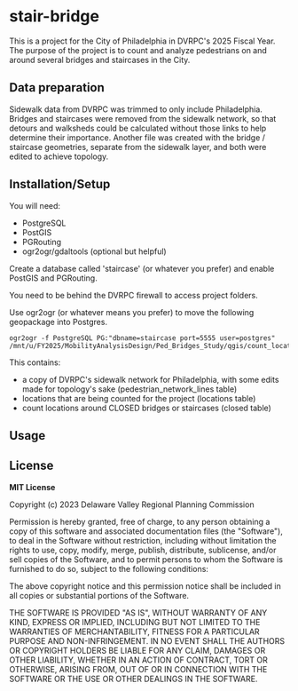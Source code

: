# stair-bridge

This is a project for the City of Philadelphia in DVRPC's 2025 Fiscal Year. 
The purpose of the project is to count and analyze pedestrians on and around several bridges and staircases in the City.

## Data preparation
Sidewalk data from DVRPC was trimmed to only include Philadelphia. 
Bridges and staircases were removed from the sidewalk network, so that detours and walksheds could be calculated without those links to help determine their importance.
Another file was created with the bridge / staircase geometries, separate from the sidewalk layer, and both were edited to achieve topology.

## Installation/Setup
You will need:
- PostgreSQL
- PostGIS
- PGRouting
- ogr2ogr/gdaltools (optional but helpful)

Create a database called 'staircase' (or whatever you prefer) and enable PostGIS and PGRouting. 

You need to be behind the DVRPC firewall to access project folders. 

Use ogr2ogr (or whatever means you prefer) to move the following geopackage into Postgres. 

```shell 
ogr2ogr -f PostgreSQL PG:"dbname=staircase port=5555 user=postgres" /mnt/u/FY2025/MobilityAnalysisDesign/Ped_Bridges_Study/qgis/count_locations.gpkg
```

This contains:
- a copy of DVRPC's sidewalk network for Philadelphia, with some edits made for topology's sake (pedestrian_network_lines table) 
- locations that are being counted for the project (locations table)
- count locations around CLOSED bridges or staircases (closed table)

## Usage






## License

**MIT License**

Copyright (c) 2023 Delaware Valley Regional Planning Commission

Permission is hereby granted, free of charge, to any person obtaining a copy
of this software and associated documentation files (the "Software"), to
deal in the Software without restriction, including without limitation the
rights to use, copy, modify, merge, publish, distribute, sublicense, and/or
sell copies of the Software, and to permit persons to whom the Software is
furnished to do so, subject to the following conditions:

The above copyright notice and this permission notice shall be included in
all copies or substantial portions of the Software.

THE SOFTWARE IS PROVIDED "AS IS", WITHOUT WARRANTY OF ANY KIND, EXPRESS OR
IMPLIED, INCLUDING BUT NOT LIMITED TO THE WARRANTIES OF MERCHANTABILITY,
FITNESS FOR A PARTICULAR PURPOSE AND NON-INFRINGEMENT. IN NO EVENT SHALL THE
AUTHORS OR COPYRIGHT HOLDERS BE LIABLE FOR ANY CLAIM, DAMAGES OR OTHER
LIABILITY, WHETHER IN AN ACTION OF CONTRACT, TORT OR OTHERWISE, ARISING
FROM, OUT OF OR IN CONNECTION WITH THE SOFTWARE OR THE USE OR OTHER DEALINGS
IN THE SOFTWARE.
